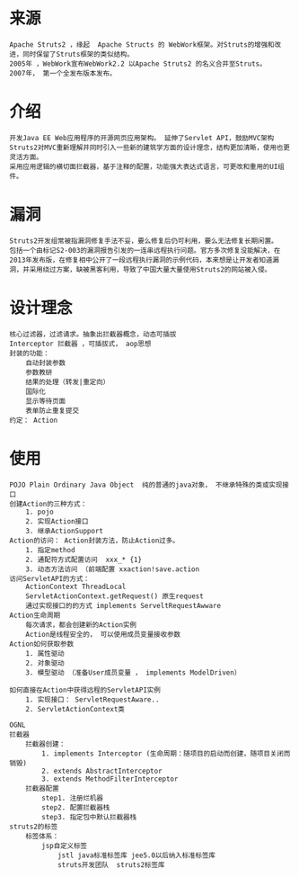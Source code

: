 # 来源
    Apache Struts2 ，缘起  Apache Structs 的 WebWork框架。对Struts的增强和改进，同时保留了Struts框架的类似结构。 
    2005年 ，WebWork宣布WebWork2.2 以Apache Struts2 的名义合并至Struts。
    2007年， 第一个全发布版本发布。

# 介绍
    开发Java EE Web应用程序的开源网页应用架构。 延伸了Servlet API，鼓励MVC架构
    Struts2对MVC重新理解并同时引入一些新的建筑学方面的设计理念，结构更加清晰，使用也更灵活方面。
    采用应用逻辑的横切面拦截器，基于注释的配置，功能强大表达式语言，可更改和重用的UI组件。

# 漏洞
    Struts2开发组常被指漏洞修复手法不妥，要么修复后仍可利用，要么无法修复长期闲置。
    包括一个由标记S2-003的漏洞报告引发的一连串远程执行问题。官方多次修复没能解决，在2013年发布版，在修复相中公开了一段远程执行漏洞的示例代码，本来想是让开发者知道漏洞，并采用绕过方案，缺被黑客利用，导致了中国大量大量使用Struts2的网站被入侵。

# 设计理念
    核心过滤器，过滤请求。抽象出拦截器概念，动态可插拔
    Interceptor 拦截器 ，可插拔式， aop思想
    封装的功能：
        自动封装参数
        参数教研
        结果的处理（转发|重定向）
        国际化
        显示等待页面
        表单防止重复提交
    约定： Action

# 使用
    POJO Plain Ordinary Java Object  纯的普通的java对象， 不继承特殊的类或实现接口
    创建Action的三种方式：
        1. pojo
        2. 实现Action接口
        3. 继承ActionSupport
    Action的访问： Action封装方法，防止Action过多。 
        1. 指定method
        2. 通配符方式配置访问  xxx_* {1}
        3. 动态方法访问 （前端配置 xxaction!save.action
    访问ServletAPI的方式：
        ActionContext ThreadLocal
        ServletActionContext.getRequest() 原生request
        通过实现接口的的方式 implements ServeltRequestAwware
    Action生命周期
        每次请求，都会创建新的Action实例
        Action是线程安全的， 可以使用成员变量接收参数
    Action如何获取参数
        1. 属性驱动
        2. 对象驱动 
        3. 模型驱动 （准备User成员变量 ， implements ModelDriven）

    如何直接在Action中获得远程的ServletAPI实例
        1. 实现接口： ServletRequestAware..
        2. ServletActionContext类

    OGNL
    拦截器
        拦截器创建：
            1. implements Interceptor (生命周期：随项目的启动而创建，随项目关闭而销毁)
            2. extends AbstractInterceptor
            3. extends MethodFilterInterceptor
        拦截器配置
            step1. 注册烂机器
            step2. 配置拦截器栈
            step3. 指定包中默认拦截器栈
    struts2的标签
        标签体系：
            jsp自定义标签
                jstl java标准标签库 jee5.0以后纳入标准标签库
                struts开发团队  struts2标签库


